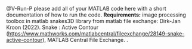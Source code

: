 @V-Run-P please add all of your MATLAB code here with a short documentation of how to run the code. 
**Requirements:**
image processing toolbox in matlab
snakes3D library from matlab file exchange:  Dirk-Jan Kroon (2022). Snake : Active Contour (https://www.mathworks.com/matlabcentral/fileexchange/28149-snake-active-contour), MATLAB Central File Exchange. .

